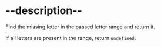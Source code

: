 

# --description--

Find the missing letter in the passed letter range and return it.

If all letters are present in the range, return `undefined`.

